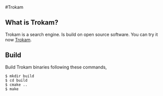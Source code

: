 #Trokam

## What is Trokam?

Trokam is a search engine. Is build on open source software.
You can try it now [Trokam](http://trokam.com/).

## Build

Build Trokam binaries following these commands,

    $ mkdir build
    $ cd build
    $ cmake ..
    $ make
